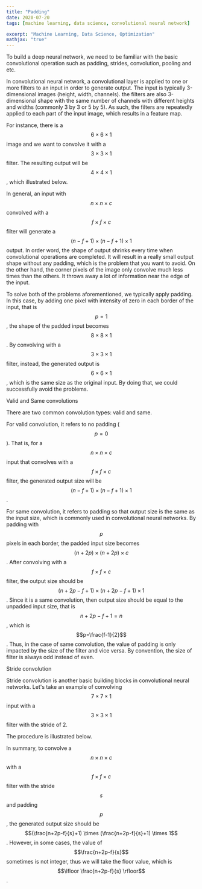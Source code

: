 ```yaml
---
title: "Padding"
date: 2020-07-20
tags: [machine learning, data science, convolutional neural network]

excerpt: "Machine Learning, Data Science, Optimization"
mathjax: "true"
---
```


To build a deep neural network, we need to be familiar with the basic convolutional operation such as padding, strides, convolution, pooling and etc.

In convolutional neural network, a convolutional layer is applied to one or more filters to an input in order to generate output. The input is typically 3-dimensional images (height, width, channels). the filters are also 3-dimensional shape with the same number of channels with different heights and widths (commonly 3 by 3 or 5 by 5). As such, the filters are repeatedly applied to each part of  the input image, which results in a feature map.

For instance, there is a $$6 \times 6\times 1$$ image and we want to convolve it with a $$3\times 3\times 1$$ filter. The resulting output will be $$4 \times 4\times 1$$, which illustrated below.

In general, an input with $$n \times n\times c$$ convolved with a $$f \times f\times c$$ filter will generate a $$(n-f+1) \times (n-f+1) \times 1$$ output. In order word, the shape of output shrinks every time when convolutional operations are completed. It will result in a really small output shape without any padding, which is the problem that you want to avoid. On the other hand, the corner pixels of the image only convolve much less times than the others. It throws away a lot of information near the edge of the input.

To solve both of the problems aforementioned, we typically apply padding. In this case, by adding one pixel with intensity of zero in each border of the input, that is $$p=1$$, the shape of the padded input becomes $$8\times 8 \times 1$$. By convolving with a $$3\times 3\times 1$$ filter, instead, the generated output is $$6\times6\times1$$, which is the same size as the original input. By doing that, we could successfully avoid the problems.



Valid and Same convolutions

There are two common convolution types: valid and same.

For valid convolution, it refers to no padding ($$p=0$$). That is, for a $$n\times n\times c$$ input that convolves with a $$f\times f\times c$$ filter, the generated output size will be $$(n-f+1)\times (n-f+1)\times 1$$.

For same convolution, it refers to padding so that output size is the same as the input size, which is commonly used in convolutional neural networks. By padding with $$p$$ pixels in each border, the padded input size becomes $$(n+2p) \times (n+2p) \times c$$. After convolving with a $$f\times f\times c$$ filter, the output size should be $$(n+2p-f+1) \times (n+2p-f+1) \times 1$$. Since it is a same convolution, then output size should be equal to the unpadded input size, that is $$n+2p-f+1=n$$, which is $$p=\frac{f-1}{2}$$. Thus, in the case of same convolution, the value of padding is only impacted by the size of the filter and vice versa. By convention, the size of filter is always odd instead of even.



Stride convolution

Stride convolution is another basic building blocks in convolutional neural networks. Let's take an example of convolving $$7\times7\times1$$ input with a $$3\times3\times1$$ filter with the stride of 2.

The procedure is illustrated below.



In summary, to convolve a $$n\times n\times c$$ with a $$f\times f\times c$$ filter with the stride $$s$$ and padding $$p$$, the generated output size should be  $$(\frac{n+2p-f}{s}+1) \times (\frac{n+2p-f}{s}+1) \times 1$$. However, in some cases, the value of $$\frac{n+2p-f}{s}$$ sometimes is not integer, thus we will take the floor value, which is $$\lfloor \frac{n+2p-f}{s} \rfloor$$. 
